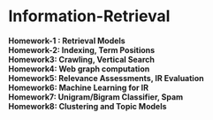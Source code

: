 # Information-Retrieval

__Homework-1 : Retrieval Models__           
__Homework-2: Indexing, Term Positions__     
__Homework3: Crawling, Vertical Search__      
__Homework4: Web graph computation__     
__Homework5: Relevance Assessments, IR Evaluation__      
__Homework6: Machine Learning for IR__     
__Homework7: Unigram/Bigram Classifier, Spam__     
__Homework8: Clustering and Topic Models__      
